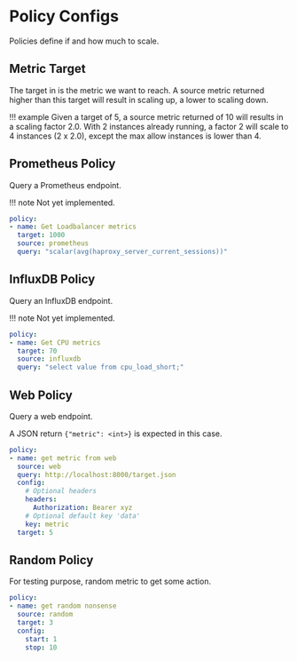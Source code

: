 # Policy Configs

Policies define if and how much to scale.

## Metric Target

The target in is the metric we want to reach. A source metric returned higher than this target will result in scaling up, a lower to scaling down.

!!! example
    Given a target of 5, a source metric returned of 10 will results in a scaling factor 2.0.
    With 2 instances already running, a factor 2 will scale to 4 instances (2 x 2.0), except the max allow instances is lower than 4.

## Prometheus Policy

Query a Prometheus endpoint.

!!! note
     Not yet implemented.

```yaml
policy:
- name: Get Loadbalancer metrics
  target: 1000
  source: prometheus
  query: "scalar(avg(haproxy_server_current_sessions))"
```

## InfluxDB Policy

Query an InfluxDB endpoint.

!!! note
     Not yet implemented.

```yaml
policy:
- name: Get CPU metrics
  target: 70
  source: influxdb
  query: "select value from cpu_load_short;"
```

## Web Policy

Query a web endpoint.

A JSON return `{"metric": <int>}` is expected in this case.

```yaml
policy:
- name: get metric from web
  source: web
  query: http://localhost:8000/target.json
  config:
    # Optional headers
    headers:
      Authorization: Bearer xyz
    # Optional default key 'data'
    key: metric
  target: 5
```

## Random Policy

For testing purpose, random metric to get some action.

```yaml
policy:
- name: get random nonsense
  source: random
  target: 3
  config:
    start: 1
    stop: 10
```
